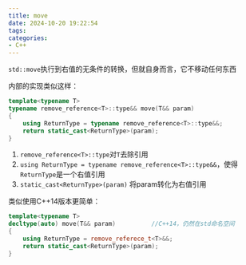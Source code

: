 ```yaml
---
title: move
date: 2024-10-20 19:22:54
tags:
categories:
- C++
---
```

`std::move`执行到右值的无条件的转换，但就自身而言，它不移动任何东西

内部的实现类似这样：

```cpp
template<typename T>
typename remove_reference<T>::type&& move(T&& param)
{
    using ReturnType = typename remove_reference<T>::type&&;
    return static_cast<ReturnType>(param);
}
```
<!--more-->
1. `remove_reference<T>::type`对`T`去除引用
2. `using ReturnType = typename remove_reference<T>::type&&`，使得`ReturnType`是一个右值引用
3. `static_cast<ReturnType>(param)` 将param转化为右值引用

类似使用C++14版本更简单：

```cpp
template<typename T>
decltype(auto) move(T&& param)          //C++14，仍然在std命名空间
{
    using ReturnType = remove_referece_t<T>&&;
    return static_cast<ReturnType>(param);
}
```

